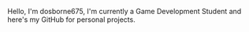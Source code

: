 Hello, I'm dosborne675, I'm currently a Game Development Student and here's my GitHub for personal projects.
